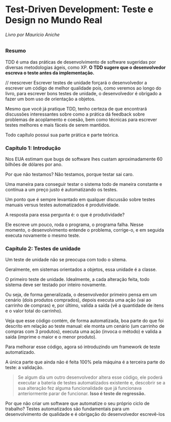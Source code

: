 # Test-Driven Development: Teste e Design no Mundo Real 
###### Livro por Mauricio Aniche

### Resumo 

TDD é uma das práticas de desenvolvimento de software sugeridas por diversas metodologias ágeis, como XP. **O TDD sugere que o desenvolvedor escreva o teste antes da implementação.**

// reescrever 
Escrever testes de unidade forçará o desenvolvedor a escrever um código de melhor qualidade pois, como veremos ao longo do livro, para escrever bons testes de unidade, o desenvolvedor é obrigado a fazer um bom uso de orientação a objetos. 

Mesmo que você já pratique TDD, tenho certeza de que encontrará discussões interessantes sobre como a prática dá feedback sobre problemas de acoplamento e coesão, bem como técnicas para escrever testes melhores e mais fáceis de serem mantidos. 

Todo capítulo possui sua parte prática e parte teórica. 

### Capítulo 1: Introdução

Nos EUA estimam que bugs de software lhes custam aproximadamente 60 bilhões de dólares por ano. 

Por que não testamos? 
Não testamos, porque testar sai caro. 

Uma maneira para conseguir testar o sistema todo de maneira constante e contínua a um preço justo é automatizando os testes.

Um ponto que é sempre levantado em qualquer discussão sobre testes manuais versus testes automatizados é produtividade. 

A resposta para essa pergunta é: o que é produtividade?

Ele escreve um pouco, roda o programa, o programa falha. Nesse momento, o desenvolvimento entende o problema, corrige-o, e em seguida executa novamente o mesmo teste.

### Capítulo 2: Testes de unidade

Um teste de unidade não se preocupa com todo o sitema. 

Geralmente, em sistemas orientados a objetos, essa unidade é a classe. 

O primeiro teste de unidade.
Idealmente, a cada alteração feita, todo sistema deve ser testado por inteiro novamente.

Ou seja, de forma generalizada, o desenvolvedor primeiro pensa em um cenário (dois produtos comprados), depois executa uma ação (vai ao carrinho de compras) e, por último, valida a saída (vê a quantidade de itens e o valor total do carrinho). 

Veja que esse código contém, de forma automatizada, boa parte do que foi descrito em relação ao teste manual: ele monta um cenário (um carrinho de compras com 3 produtos), executa uma ação (invoca o método) e valida a saída (imprime o maior e o menor produto). 

Para melhorar esse código, agora só introduzindo um framework de teste automatizado.

A única parte que ainda não é feita 100% pela máquina é a terceira parte do teste: a validação. 

> Se algum dia um outro desenvolvedor altera esse código, ele poderá executar a bateria de testes automatizados existente e, descobrir se a sua alteração fez alguma funcionalidade que já funcionava anteriormente parar de funcionar.
**Isso é teste de regressão.**

Por que não criar um software que automatize o seu próprio ciclo de trabalho?
Testes automatizados são fundamentais para um desenvolvimento de qualidade e é obrigação do desenvolvedor escrevê-los